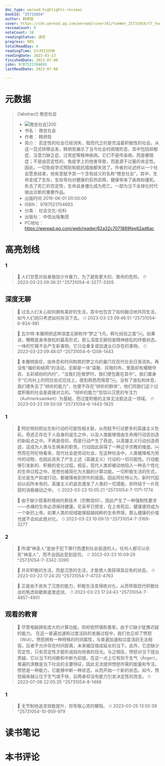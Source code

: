 ```yaml
---
doc_type: weread-highlights-reviews
bookId: "25731054"
author: 韩炳哲
cover: https://cdn.weread.qq.com/weread/cover/61/YueWen_25731054/t7_YueWen_25731054.jpg
reviewCount: 0
noteCount: 10
readingStatus: 读完
progress: 98%
totalReadDay: 4
readingTime: 2小时23分钟
readingDate: 2023-03-23
finishedDate: 2023-07-08
isbn: 9787521704693
lastReadDate: 2023-07-08

---
```

# 元数据
> [!abstract] 倦怠社会
> - ![ 倦怠社会|200](https://cdn.weread.qq.com/weread/cover/61/YueWen_25731054/t7_YueWen_25731054.jpg)
> - 书名： 倦怠社会
> - 作者： 韩炳哲
> - 简介： 否定性的社会已经消失，取而代之的是充溢着积极性的社会。从这一范式转移出发，韩炳哲展示了当今社会的病理形态，其中包括抑郁症、注意力缺乏症、过劳症等精神疾病。它们不是传染病，而是梗阻症；不是由否定性的、免疫学上的他者导致，而是源于过量的肯定性。因此，一切免疫学式预防和抵抗措施都失效了。作者的论述终以一个社会愿景结束，他有意赋予其一个含有歧义的名称“倦怠社会”。其中，生命变成了生存，生存导向对健康的狂热崇拜，健康带来了疾病和僵死。失去了死亡的否定性，生命自身僵化成为死亡。一部为当下全球化时代做出诊断的重要作品。
> - 出版时间 2019-06-01 00:00:00
> - ISBN： 9787521704693
> - 分类： 社会文化-社科
> - 出版社： 中信出版集团
> - PC地址：https://weread.qq.com/web/reader/62a32c7071889fee62ad6ac

# 高亮划线

### 1

> 📌 人们甘愿对自身施加少许暴力，为了避免更大的、致命的危险。 
> ⏱ 2023-03-23 09:36:31 ^25731054-4-3277-3305

## 深度无聊

> 📌 过去人们关心如何拥有美好的生活，其中也包含了如何融洽地共同生活，如今人们则只考虑如何存活下去。 
> ⏱ 2023-03-23 09:46:51 ^25731054-6-934-981

> 📌 瓦尔特·本雅明把这种深度无聊称作“梦之飞鸟，孵化经验之蛋”￼。如果说，睡眠是身体放松的最高形式，那么深度无聊则是精神放松的终极状态。一味的忙碌不会产生新事物。它只会重复或加速业已存在的事物。 
> ⏱ 2023-03-23 09:48:07 ^25731054-6-1208-1443

> 📌 本雅明哀叹，由休息和时间构筑的梦之鸟的巢穴在现代社会日渐消失。再没有“编织和结网”的活动。无聊是一块“温暖、灰暗的布，里面却有耀眼夺目、五彩缤纷的内衬”，“当我们在做梦时，我们便包裹在其中”。我们置身于“它内衬上的阿拉伯式花纹上，感到熟悉而惬意”￼。没有了放松和休息，我们便失去了“倾听的能力”，也便不存在“倾听的群体”。他们同我们这个过度积极的社会是直接对立的。“倾听的能力”恰恰以沉思的专注力（Aufmerksamkeit）为基础，而过度积极的主体无法抵达这一领域。 
> ⏱ 2023-03-23 09:50:08 ^25731054-6-1443-1825

### 1

> 📌 阿伦特则把出生和行动的可能性相关联，从而赋予行动更多的英雄主义色彩。奇迹正存在于人自身的诞生之中，以及人类能够借由生命用行动去创造的新起点之中。不再是信仰，而是行动产生了奇迹。以英雄主义行动创造奇迹，这成为人类与生俱来的职责。行动因此获得了一种近乎宗教的维度。￼
然而在阿伦特看来，现代社会是劳动社会，在这种社会中，人类被降格为劳作的动物，也因此丧失了产生上述（英雄主义）行动的一切可能性。行动能够引发新的、积极的变化过程。相反，现代人类却被动地陷入一种去个性化的生命过程之中。思想也被简化为大脑的计算功能。一切积极生活的形式，无论是生产抑或行动，都被降格到劳作的层面。因此阿伦特认为，新时代起初以前所未有的、英雄主义的姿态激发了人类的一切潜能，却终结于一片死寂的消极被动之中。 
> ⏱ 2023-03-23 10:05:21 ^25731054-7-1171-1774

> 📌 由于缺少叙事的塔纳托斯技术（宗教信仰），因此产生了一种强制性要求——赤裸的生命必须保持健康。尼采早已预言，在上帝死后，健康便将成为一个新的上帝。如果人类的视域能够超越纯粹的生命界限，那么健康的价值也就不会如此绝对化。 
> ⏱ 2023-03-23 10:09:13 ^25731054-7-3169-3277

### 2

> 📌 所谓“神圣人”是由于犯下罪行而遭到社会驱逐的人。任何人都可以杀死“神圣人”，而不会因此受到惩罚。 
> ⏱ 2023-03-23 10:09:29 ^25731054-7-3342-3390

> 📌 并非积极的生活，而是沉思的生活，才能使人类获得其应有的状态。 
> ⏱ 2023-03-23 17:24:20 ^25731054-7-4733-4763

> 📌 正是由于丧失了沉思的能力，积极生活变得绝对化，从而导致现代积极社会的焦虑和歇斯底里症状。 
> ⏱ 2023-03-23 17:24:43 ^25731054-7-4857-4901

## 观看的教育

> 📌 尽管电脑拥有庞大的计算功能，但却依然堪称愚笨，由于它缺少犹豫迟疑的能力。
在这一普遍加速和过度活跃的发展过程中，我们也忘却了愤怒（Wut）。愤怒拥有一种特殊的时间属性，与普遍加速和过度活跃无法相容。后者不允许存在时间距离，未来被压缩成延长的当下。此外，它还缺少否定性，只有否定性才能形成投向他者的目光。与之相反，愤怒对当下提出质疑。它以当下的间歇和中断为前提。在这一点上它有别于生气（Ärger）。普遍的涣散是当下社会的主要特征，因此无法提供愤怒所需的能量和专注。愤怒是一种能力，它能够中断一种状态，从而开始一个新的状态。如今，愤怒越来越让位于生气或不快，后两者却没有能力引发决定性的改变。 
> ⏱ 2023-07-08 22:05:35 ^25731054-8-1468

### 1

> 📌 无节制地追求效能提升，将导致心灵的梗阻。 
> ⏱ 2023-03-25 13:50:39 ^25731054-10-959-979

# 读书笔记

# 本书评论
